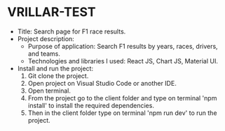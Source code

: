 # VRILLAR-TEST
- Title: Search page for F1 race results.
- Project description:
  - Purpose of application: Search F1 results by years, races, drivers, and teams.
  - Technologies and libraries I used: React JS, Chart JS, Material UI.
- Install and run the project:
  1. Git clone the project.
  2. Open project on Visual Studio Code or another IDE.
  3. Open terminal.
  4. From the project go to the client folder and type on terminal 'npm install' to install the required dependencies.
  5. Then in the client folder type on terminal 'npm run dev' to run the project.
